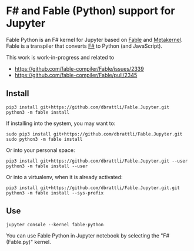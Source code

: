 
# F# and Fable (Python) support for Jupyter

Fable Python is an F# kernel for Jupyter based on [Fable](https://fable.io) and
[Metakernel](https://github.com/Calysto/metakernel). Fable is a transpiler that converts [F#](https://fsharp.org) to
Python (and JavaScript).

This work is work-in-progress and related to

- https://github.com/fable-compiler/Fable/issues/2339
- https://github.com/fable-compiler/Fable/pull/2345

## Install

```shell
pip3 install git+https://github.com/dbrattli/Fable.Jupyter.git
python3 -m fable install
```

If installing into the system, you may want to:

```shell
sudo pip3 install git+https://github.com/dbrattli/Fable.Jupyter.git
sudo python3 -m fable install
```

Or into your personal space:

```shell
pip3 install git+https://github.com/dbrattli/Fable.Jupyter.git --user
python3 -m fable install --user
```

Or into a virtualenv, when it is already activated:

```shell
pip3 install git+https://github.com/dbrattli/Fable.Jupyter.git.git
python3 -m fable install --sys-prefix
```

## Use

```shell
jupyter console --kernel fable-python
```

You can use Fable Python in Jupyter notebook by selecting the "F# (Fable.py)" kernel.
